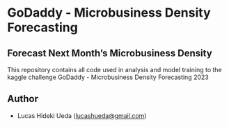 # GoDaddy - Microbusiness Density Forecasting
## Forecast Next Month’s Microbusiness Density

This repository contains all code used in analysis and model training to the kaggle challenge GoDaddy - Microbusiness Density Forecasting 2023



## Author

- Lucas Hideki Ueda (lucashueda@gmail.com)